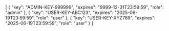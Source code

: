 [
  {
    "key": "ADMIN-KEY-999999",
    "expires": "9999-12-31T23:59:59",
    "role": "admin"
  },
  {
    "key": "USER-KEY-ABC123",
    "expires": "2025-06-19T23:59:59",
    "role": "user"
  },
  {
    "key": "USER-KEY-XYZ789",
    "expires": "2025-06-19T23:59:59",
    "role": "user"
  }
]

